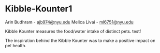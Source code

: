 # Kibble-Kounter1

Arin Budhram - ajb974@nyu.edu
Melica Livai - ml6751@nyu.edu

Kibble Kounter measures the food/water intake of distinct pets. test1

The inspiration behind the Kibble Kounter was to make a positive impact on pet health.

